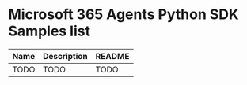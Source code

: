 # Microsoft 365 Agents Python SDK Samples list

|Name|Description|README|
|----|----|----|
|TODO|TODO|TODO|